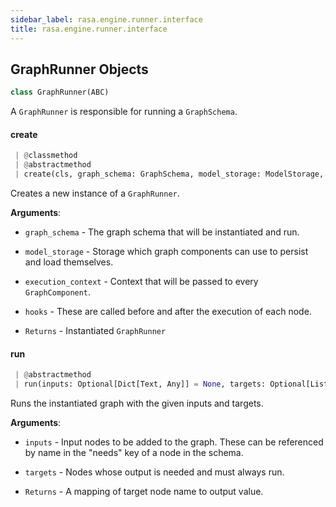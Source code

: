 ```yaml
---
sidebar_label: rasa.engine.runner.interface
title: rasa.engine.runner.interface
---
```

## GraphRunner Objects

```python
class GraphRunner(ABC)
```

A `GraphRunner` is responsible for running a `GraphSchema`.

#### create

```python
 | @classmethod
 | @abstractmethod
 | create(cls, graph_schema: GraphSchema, model_storage: ModelStorage, execution_context: ExecutionContext, hooks: Optional[List[GraphNodeHook]] = None) -> GraphRunner
```

Creates a new instance of a `GraphRunner`.

**Arguments**:

- `graph_schema` - The graph schema that will be instantiated and run.
- `model_storage` - Storage which graph components can use to persist and load
  themselves.
- `execution_context` - Context that will be passed to every `GraphComponent`.
- `hooks` - These are called before and after the execution of each node.
  
- `Returns` - Instantiated `GraphRunner`

#### run

```python
 | @abstractmethod
 | run(inputs: Optional[Dict[Text, Any]] = None, targets: Optional[List[Text]] = None) -> Dict[Text, Any]
```

Runs the instantiated graph with the given inputs and targets.

**Arguments**:

- `inputs` - Input nodes to be added to the graph. These can be referenced by
  name in the &quot;needs&quot; key of a node in the schema.
- `targets` - Nodes whose output is needed and must always run.
  
- `Returns` - A mapping of target node name to output value.

